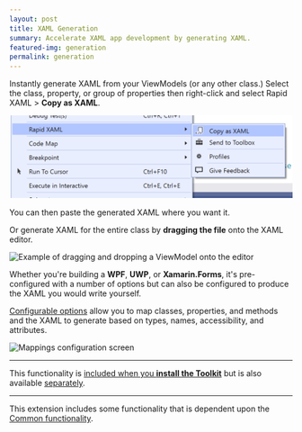 ```yaml
---
layout: post
title: XAML Generation
summary: Accelerate XAML app development by generating XAML.
featured-img: generation
permalink: generation
---
```


Instantly generate XAML from your ViewModels (or any other class.) Select the class, property, or group of properties then right-click and select Rapid XAML > **Copy as XAML**.

![Copy as XAML context menu](./assets/img/posts/copy-as-xaml-menu.png)

You can then paste the generated XAML where you want it.

Or generate XAML for the entire class by **dragging the file** onto the XAML editor.

![Example of dragging and dropping a ViewModel onto the editor](#)

Whether you're building a **WPF**, **UWP**, or **Xamarin.Forms**, it's pre-configured with a number of options but can also be configured to produce the XAML you would write yourself.

[Configurable options](https://github.com/mrlacey/Rapid-XAML-Toolkit/blob/master/docs/configuration.md) allow you to map classes, properties, and methods and the XAML to generate based on types, names, accessibility, and attributes.

![Mappings configuration screen](#)

---

This functionality is [included when you **install the Toolkit**](https://marketplace.visualstudio.com/items?itemName=MattLaceyLtd.RapidXamlToolkit) but is also available [separately](https://marketplace.visualstudio.com/items?itemName=MattLaceyLtd.RapidXamlGeneration).

---

This extension includes some functionality that is dependent upon the [Common functionality](./common).

